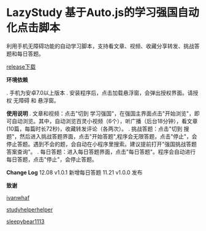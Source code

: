# LazyStudy 基于Auto.js的学习强国自动化点击脚本
利用手机无障碍功能的自动学习脚本，支持看文章、视频、收藏分享转发、挑战答题和每日答题。

[release下载](https://github.com/lgpersonal/LazyStudy/releases/)

**环境依赖**

. 手机为安卓7.0以上版本
. 安装程序后，点击加载悬浮窗，会弹出授权界面。请授权 无障碍 和 悬浮窗。

**使用说明**
. 文章和视频：点击"切到 学习强国"，在强国主界面点击"开始浏览"，即可自动浏览。其中，自动浏览百灵小视频（6个），听广播（后台18分钟），看文章(10篇，每篇时长72秒)，收藏转发评论（各两次）。
. 挑战答题：点击"切到 搜题"，然后进入挑战答题界面，点击"开始答题",程序会无限答题，点击"停止"，会停止答题。遇到不会的题，会自动在小程序里搜索。建议提前打开"强国挑战答题答案查询"。
. 每日答题：进入每日答题界面，点击"每日答题"。程序会自动进行每日答题，点击"停止"，会停止答题。

**Change Log**
12.08 v1.0.1 新增每日答题
11.21 v1.0.0 发布

**致谢**

[ivanwhaf](https://github.com/ivanwhaf/xxqg-helper)

[studyhelperhelper](https://github.com/studyhelperhelper/studyhelper)

[sleepybear1113](https://github.com/sleepybear1113/taobaoVisitingVenues)

